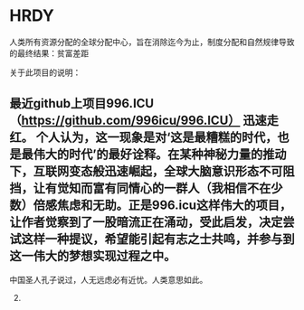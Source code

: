 # HRDY
人类所有资源分配的全球分配中心，旨在消除迄今为止，制度分配和自然规律导致的最终结果：贫富差距

关于此项目的说明：
## 最近github上项目996.ICU（https://github.com/996icu/996.ICU） 迅速走红。 个人认为，这一现象是对‘这是最糟糕的时代，也是最伟大的时代’的最好诠释。在某种神秘力量的推动下，互联网变态般迅速崛起，全球大脑意识形态不可阻挡，让有觉知而富有同情心的一群人（我相信不在少数）倍感焦虑和无助。正是996.icu这样伟大的项目，让作者觉察到了一股暗流正在涌动，受此启发，决定尝试这样一种提议，希望能引起有志之士共鸣，并参与到这一伟大的梦想实现过程之中。


中国圣人孔子说过，人无远虑必有近忧。人类意思如此。


2.
